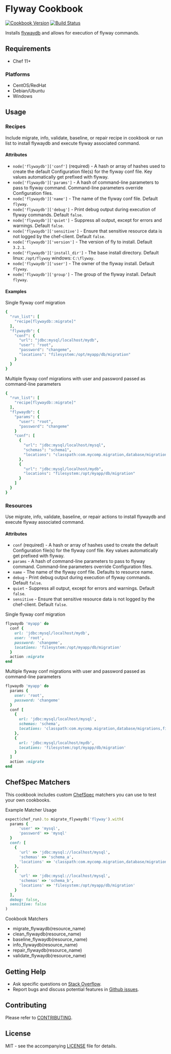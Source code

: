 # Flyway Cookbook

[![Cookbook Version](http://img.shields.io/cookbook/v/flywaydb.svg?style=flat-square)][supermarket]
[![Build Status](http://img.shields.io/travis/dhoer/chef-flywaydb.svg?style=flat-square)][travis]

[supermarket]: https://supermarket.chef.io/cookbooks/flywaydb
[travis]: https://travis-ci.org/dhoer/chef-flywaydb

Installs [flywaydb](http://flywaydb.org) and allows for execution of flyway commands.

## Requirements

- Chef 11+

### Platforms

- CentOS/RedHat 
- Debian/Ubuntu
- Windows

## Usage

### Recipes

Include migrate, info, validate, baseline, or repair recipe in cookbook or run list to install flywaydb and execute 
flyway associated command.

#### Attributes

* `node['flywaydb']['conf']` (required) - A hash or array of hashes used to create the default Configuration file(s) 
for the flyway conf file. Key values automatically get prefixed with flyway.
* `node['flywaydb']['params']` - A hash of command-line parameters to pass to flyway command. Command-line parameters 
override Configuration files.
* `node['flywaydb']['name']` - The name of the flyway conf file. Default `flyway`.
* `node['flywaydb']['debug']` - Print debug output during execution of flyway commands. Default `false`.
* `node['flywaydb']['quiet']` - Suppress all output, except for errors and warnings. Default `false`.
* `node['flywaydb']['sensitive']` - Ensure that sensitive resource data is not logged by the 
chef-client. Default `false`.
* `node['flywaydb']['version']` - The version of fly to install. Default `3.2.1`.
* `node['flywaydb']['install_dir']` - The base install directory. Default linux: `/opt/flyway` windows: `C:\flyway`.
* `node['flywaydb']['user']` - The owner of the flyway install. Default `flyway`.
* `node['flywaydb']['group']` - The group of the flyway install. Default `flyway`.

#### Examples

Single flyway conf migration

```ruby
{
  "run_list": [
    "recipe[flywaydb::migrate]"
  ],
  "flywaydb": {
    "conf": {
      "url": "jdbc:mysql/localhost/mydb",
      "user": "root",
      "password": "changeme",
      "locations": "filesystem:/opt/myapp/db/migration"
    }
  }
}
```

Multiple flyway conf migrations with user and password passed as command-line parameters

```ruby
{
  "run_list": [
    "recipe[flywaydb::migrate]"
  ],
  "flywaydb": {
    "params": {
      "user": "root",
      "password": "changeme"    
    }
    "conf": [
      {
        "url": "jdbc:mysql/localhost/mysql",
        "schemas": "schema1",
        "locations": "classpath:com.mycomp.migration,database/migrations,filesystem:/sql-migrations"
      },
      {
        "url": "jdbc:mysql/localhost/mydb",
        "locations": "filesystem:/opt/myapp/db/migration"
      }
    ]
  }
}
```

### Resources

Use migrate, info, validate, baseline, or repair actions to install flywaydb and execute flyway associated command.

#### Attributes

* `conf` (required) - A hash or array of hashes used to create the default Configuration file(s) for the flyway conf 
file. Key values automatically get prefixed with flyway.
* `params` - A hash of command-line parameters to pass to flyway command. Command-line parameters override 
Configuration files.
* `name` - The name of the flyway conf file. Defaults to resource name.
* `debug` - Print debug output during execution of flyway commands. Default `false`.
* `quiet` -  Suppress all output, except for errors and warnings. Default `false`.
* `sensitive` - Ensure that sensitive resource data is not logged by the chef-client. Default `false`.

Single flyway conf migration

```ruby
flywaydb 'myapp' do
  conf {
    url: 'jdbc:mysql/localhost/mydb',
    user: 'root',
    password: 'changeme',
    locations: 'filesystem:/opt/myapp/db/migration'
  }
  action :migrate
end
```

Multiple flyway conf migrations with user and password passed as command-line parameters

```ruby
flywaydb 'myapp' do
  params {
    user: 'root',
    password: 'changeme'
  }
  conf [
    {
      url: 'jdbc:mysql/localhost/mysql',
      schemas: 'schema',
      locations: 'classpath:com.mycomp.migration,database/migrations,filesystem:/sql-migrations'
    },
    {
      url: 'jdbc:mysql/localhost/mydb',
      locations: 'filesystem:/opt/myapp/db/migration'
    }
  ]
  action :migrate
end
```

## ChefSpec Matchers

This cookbook includes custom [ChefSpec](https://github.com/sethvargo/chefspec) matchers you can use to test 
your own cookbooks.

Example Matcher Usage

```ruby
expect(chef_run).to migrate_flywaydb('flyway').with(
  params {
      'user' => 'mysql',
      'password' => 'mysql'  
  }
  conf: [
    {
      'url' => 'jdbc:mysql://localhost/mysql',
      'schemas' => 'schema_a',
      'locations' => 'classpath:com.mycomp.migration,database/migrations,filesystem:/sql-migrations'
    },
    {
      'url' => 'jdbc:mysql://localhost/mysql',
      'schemas' => 'schema_b',
      'locations' => 'filesystem:/opt/myapp/db/migration'
    }
  ],
  debug: false,
  sensitive: false
)
```
      
Cookbook Matchers

- migrate_flywaydb(resource_name)
- clean_flywaydb(resource_name)
- baseline_flywaydb(resource_name)
- info_flywaydb(resource_name)
- repair_flywaydb(resource_name)
- validate_flywaydb(resource_name)

## Getting Help

- Ask specific questions on [Stack Overflow](http://stackoverflow.com/questions/tagged/flyway).
- Report bugs and discuss potential features in [Github issues](https://github.com/dhoer/chef-flywaydb/issues).

## Contributing

Please refer to [CONTRIBUTING](https://github.com/dhoer/chef-flywaydb/blob/master/CONTRIBUTING.md).

## License

MIT - see the accompanying [LICENSE](https://github.com/dhoer/chef-flywaydb/blob/master/LICENSE.md) file for details.
